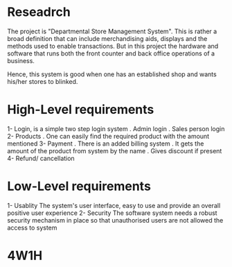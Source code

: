 # Reseadrch
 
 The project is "Departmental Store Management System". This is rather a broad definition that can include merchandising aids, displays and the methods used to enable transactions. But in this project the hardware and software that runs both the front counter and back office operations of a business. 

 Hence, this system is good when one has an established shop and wants his/her stores to blinked.

 # High-Level requirements

 1- Login, is a simple two step login system
    . Admin login
    . Sales person login
 2- Products
    . One can easily find the required product with the amount mentioned
 3- Payment
    . There is an added billing system
    . It gets the amount of the product from system by the name
    . Gives discount if present
 4- Refund/ cancellation

 # Low-Level requirements

 1- Usablity
    The system's user interface, easy to use and provide an overall positive user experience
 2- Security
    The software system needs a robust security mechanism in place so that unauthorised users are not allowed the access to system
 
 # 4W1H